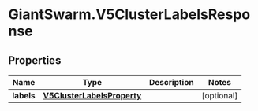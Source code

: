 # GiantSwarm.V5ClusterLabelsResponse

## Properties
Name | Type | Description | Notes
------------ | ------------- | ------------- | -------------
**labels** | [**V5ClusterLabelsProperty**](V5ClusterLabelsProperty.md) |  | [optional] 


